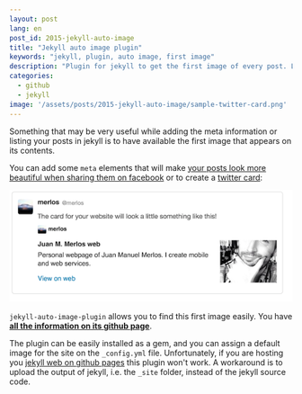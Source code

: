 ```yaml
---
layout: post
lang: en
post_id: 2015-jekyll-auto-image
title: "Jekyll auto image plugin"
keywords: "jekyll, plugin, auto image, first image"
description: "Plugin for jekyll to get the first image of every post. Learn how to get the image of a page with jekyll."
categories:
  - github
  - jekyll
image: '/assets/posts/2015-jekyll-auto-image/sample-twitter-card.png'
---
```


Something that may be very useful while adding the meta information or listing your posts in jekyll is to have available the first image that appears on its contents.

You can add some `meta` elements that will make [your posts look more beautiful when sharing them on facebook](https://developers.facebook.com/docs/sharing/best-practices) or to create a [twitter card](https://dev.twitter.com/cards/overview):

![Example of twitter card](/assets/posts/2015-jekyll-auto-image/sample-twitter-card.png)


`jekyll-auto-image-plugin` allows you to find this first image easily. You have __[all the information on its github page](https://github.com/merlos/jekyll-auto-image)__.

The plugin can be easily installed as a gem, and you can assign a default image for the site on the `_config.yml` file. Unfortunately, if you are hosting you [jekyll web on github pages](https://help.github.com/articles/using-jekyll-plugins-with-github-pages/) this plugin won't work. A workaround is to upload the output of jekyll, i.e. the `_site` folder, instead of the jekyll source code.





